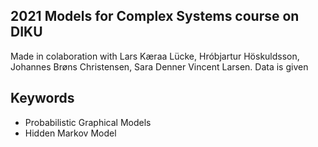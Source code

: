 ## 2021 Models for Complex Systems course on DIKU
Made in colaboration with Lars Kæraa Lücke, Hróbjartur Höskuldsson, Johannes Brøns Christensen, Sara Denner Vincent Larsen.
Data is given

## Keywords
- Probabilistic Graphical Models
- Hidden Markov Model

